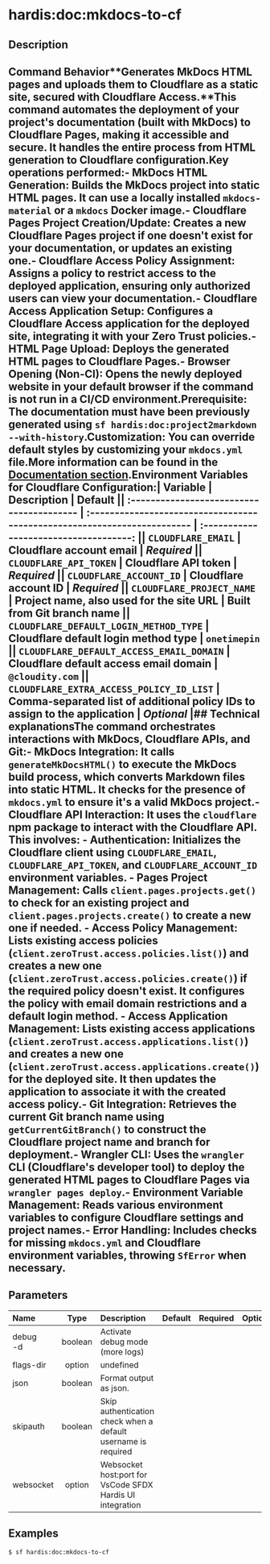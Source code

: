 <!-- This file has been generated with command 'sf hardis:doc:plugin:generate'. Please do not update it manually or it may be overwritten -->
# hardis:doc:mkdocs-to-cf

## Description

## Command Behavior**Generates MkDocs HTML pages and uploads them to Cloudflare as a static site, secured with Cloudflare Access.**This command automates the deployment of your project's documentation (built with MkDocs) to Cloudflare Pages, making it accessible and secure. It handles the entire process from HTML generation to Cloudflare configuration.Key operations performed:- **MkDocs HTML Generation:** Builds the MkDocs project into static HTML pages. It can use a locally installed `mkdocs-material` or a `mkdocs` Docker image.- **Cloudflare Pages Project Creation/Update:** Creates a new Cloudflare Pages project if one doesn't exist for your documentation, or updates an existing one.- **Cloudflare Access Policy Assignment:** Assigns a policy to restrict access to the deployed application, ensuring only authorized users can view your documentation.- **Cloudflare Access Application Setup:** Configures a Cloudflare Access application for the deployed site, integrating it with your Zero Trust policies.- **HTML Page Upload:** Deploys the generated HTML pages to Cloudflare Pages.- **Browser Opening (Non-CI):** Opens the newly deployed website in your default browser if the command is not run in a CI/CD environment.**Prerequisite:** The documentation must have been previously generated using `sf hardis:doc:project2markdown --with-history`.**Customization:** You can override default styles by customizing your `mkdocs.yml` file.More information can be found in the [Documentation section](https://sfdx-hardis.cloudity.com/salesforce-project-documentation/).**Environment Variables for Cloudflare Configuration:**| Variable                                  | Description                                                              | Default                               || :---------------------------------------- | :----------------------------------------------------------------------- | :------------------------------------: || `CLOUDFLARE_EMAIL`                        | Cloudflare account email                                                 | _Required_                            || `CLOUDFLARE_API_TOKEN`                    | Cloudflare API token                                                     | _Required_                            || `CLOUDFLARE_ACCOUNT_ID`                   | Cloudflare account ID                                                    | _Required_                            || `CLOUDFLARE_PROJECT_NAME`                 | Project name, also used for the site URL                                 | Built from Git branch name            || `CLOUDFLARE_DEFAULT_LOGIN_METHOD_TYPE`    | Cloudflare default login method type                                     | `onetimepin`                          || `CLOUDFLARE_DEFAULT_ACCESS_EMAIL_DOMAIN`  | Cloudflare default access email domain                                   | `@cloudity.com`                       || `CLOUDFLARE_EXTRA_ACCESS_POLICY_ID_LIST`  | Comma-separated list of additional policy IDs to assign to the application | _Optional_                            |## Technical explanationsThe command orchestrates interactions with MkDocs, Cloudflare APIs, and Git:- **MkDocs Integration:** It calls `generateMkDocsHTML()` to execute the MkDocs build process, which converts Markdown files into static HTML. It checks for the presence of `mkdocs.yml` to ensure it's a valid MkDocs project.- **Cloudflare API Interaction:** It uses the `cloudflare` npm package to interact with the Cloudflare API. This involves:  - **Authentication:** Initializes the Cloudflare client using `CLOUDFLARE_EMAIL`, `CLOUDFLARE_API_TOKEN`, and `CLOUDFLARE_ACCOUNT_ID` environment variables.  - **Pages Project Management:** Calls `client.pages.projects.get()` to check for an existing project and `client.pages.projects.create()` to create a new one if needed.  - **Access Policy Management:** Lists existing access policies (`client.zeroTrust.access.policies.list()`) and creates a new one (`client.zeroTrust.access.policies.create()`) if the required policy doesn't exist. It configures the policy with email domain restrictions and a default login method.  - **Access Application Management:** Lists existing access applications (`client.zeroTrust.access.applications.list()`) and creates a new one (`client.zeroTrust.access.applications.create()`) for the deployed site. It then updates the application to associate it with the created access policy.- **Git Integration:** Retrieves the current Git branch name using `getCurrentGitBranch()` to construct the Cloudflare project name and branch for deployment.- **Wrangler CLI:** Uses the `wrangler` CLI (Cloudflare's developer tool) to deploy the generated HTML pages to Cloudflare Pages via `wrangler pages deploy`.- **Environment Variable Management:** Reads various environment variables to configure Cloudflare settings and project names.- **Error Handling:** Includes checks for missing `mkdocs.yml` and Cloudflare environment variables, throwing `SfError` when necessary.

## Parameters

|Name|Type|Description|Default|Required|Options|
|:---|:--:|:----------|:-----:|:------:|:-----:|
|debug<br/>-d|boolean|Activate debug mode (more logs)||||
|flags-dir|option|undefined||||
|json|boolean|Format output as json.||||
|skipauth|boolean|Skip authentication check when a default username is required||||
|websocket|option|Websocket host:port for VsCode SFDX Hardis UI integration||||

## Examples

```shell
$ sf hardis:doc:mkdocs-to-cf
```


